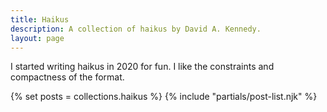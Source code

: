 ```yaml
---
title: Haikus
description: A collection of haikus by David A. Kennedy.
layout: page
---
```


I started writing haikus in 2020 for fun. I like the constraints and compactness of the format.

{% set posts = collections.haikus %}
{% include "partials/post-list.njk" %}
